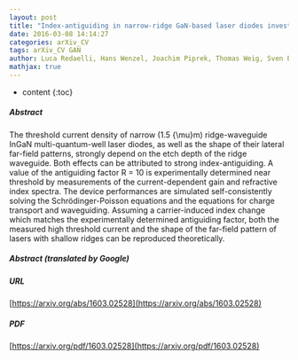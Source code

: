 ```yaml
---
layout: post
title: "Index-antiguiding in narrow-ridge GaN-based laser diodes investigated by measurements of the current-dependent gain and index spectra and by self-consistent simulation"
date: 2016-03-08 14:14:27
categories: arXiv_CV
tags: arXiv_CV GAN
author: Luca Redaelli, Hans Wenzel, Joachim Piprek, Thomas Weig, Sven Einfeldt, Martin Martens, Gerrit Lükens, Ulrich T. Schwarz, Michael Kneissl
mathjax: true
---
```


* content
{:toc}

##### Abstract
The threshold current density of narrow (1.5 {\mu}m) ridge-waveguide InGaN multi-quantum-well laser diodes, as well as the shape of their lateral far-field patterns, strongly depend on the etch depth of the ridge waveguide. Both effects can be attributed to strong index-antiguiding. A value of the antiguiding factor R = 10 is experimentally determined near threshold by measurements of the current-dependent gain and refractive index spectra. The device performances are simulated self-consistently solving the Schrödinger-Poisson equations and the equations for charge transport and waveguiding. Assuming a carrier-induced index change which matches the experimentally determined antiguiding factor, both the measured high threshold current and the shape of the far-field pattern of lasers with shallow ridges can be reproduced theoretically.

##### Abstract (translated by Google)


##### URL
[https://arxiv.org/abs/1603.02528](https://arxiv.org/abs/1603.02528)

##### PDF
[https://arxiv.org/pdf/1603.02528](https://arxiv.org/pdf/1603.02528)

